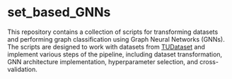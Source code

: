 # set_based_GNNs

This repository contains a collection of scripts for transforming datasets and performing graph classification using Graph Neural Networks (GNNs). The scripts are designed to work with datasets from [TUDataset](https://chrsmrrs.github.io/datasets/) and implement various steps of the pipeline, including dataset transformation, GNN architecture implementation, hyperparameter selection, and cross-validation.

